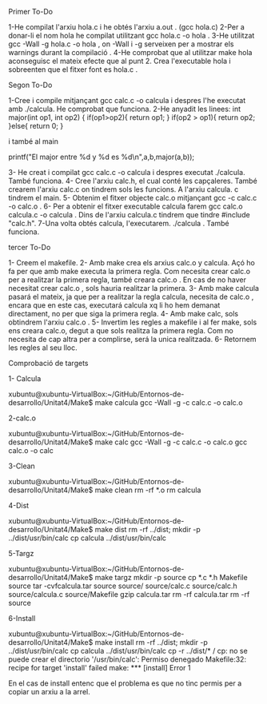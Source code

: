 Primer To-Do

1-He compilat l'arxiu hola.c i he obtés l'arxiu a.out . (gcc hola.c)
2-Per a donar-li el nom hola he compilat utilitzant gcc hola.c -o hola .
3-He utilitzat gcc -Wall -g hola.c -o hola , on -Wall i -g serveixen per a mostrar els warnings durant la compilació .
4-He comprobat que al utilitzar make hola aconseguisc el mateix efecte que al punt 2. Crea l'executable hola i sobreenten que el fitxer font es hola.c .

Segon To-Do

1-Cree i compile mitjançant gcc calc.c -o calcula i despres l'he executat amb ./calcula. He comprobat que funciona.
2-He anyadit les linees:
int major(int op1, int op2) {
	if(op1>op2){
	return op1;
	}
	if(op2 > op1){
	return op2;
	}else{
        return 0;
    }

i també al main 

printf("El major entre %d y %d es %d\n",a,b,major(a,b));

3- He creat i compilat gcc calc.c -o calcula i despres executat ./calcula. També funciona.
4- Cree l'arxiu calc.h, el cual conté les capçaleres. També crearem l'arxiu calc.c on tindrem sols les funcions. A l'arxiu calcula. c tindrem el main.
5- Obtenim el fitxer objecte calc.o mitjançant gcc -c calc.c -o calc.o .
6- Per a obtenir el fitxer executable calcula farem gcc calc.o calcula.c -o calcula . Dins de l'arxiu calcula.c tindrem que tindre #include "calc.h".
7-Una volta obtés calcula, l'executarem. ./calcula . També funciona.

tercer To-Do

1- Creem el makefile.
2- Amb make crea els arxius calc.o y calcula. Açó ho fa per que amb make executa la primera regla. Com necesita crear calc.o per a realitzar la primera regla, també creara calc.o . En cas de no haver necesitat crear calc.o , sols hauria realitzar la primera.
3- Amb make calcula pasará el mateix, ja que per a realitzar la regla calcula, necesita de calc.o , encara que en este cas, executará calcula xq li ho hem demanat directament, no per que siga la primera regla.
4- Amb make calc, sols obtindrem l'arxiu calc.o .
5- Invertim les regles a makefile i al fer make, sols ens creara calc.o, degut a que sols realitza la primera regla. Com no necesita de cap altra per a complirse, será la unica realitzada.
6- Retornem les regles al seu lloc.

Comprobació de targets

1- Calcula

xubuntu@xubuntu-VirtualBox:~/GitHub/Entornos-de-desarrollo/Unitat4/Make$ make calcula
gcc -Wall -g -c calc.c -o calc.o

2-calc.o

xubuntu@xubuntu-VirtualBox:~/GitHub/Entornos-de-desarrollo/Unitat4/Make$ make calc
gcc -Wall -g -c calc.c -o calc.o
gcc   calc.o   -o calc


3-Clean

xubuntu@xubuntu-VirtualBox:~/GitHub/Entornos-de-desarrollo/Unitat4/Make$ make clean
rm -rf *.o
rm calcula

4-Dist

xubuntu@xubuntu-VirtualBox:~/GitHub/Entornos-de-desarrollo/Unitat4/Make$ make dist
rm -rf ../dist;
mkdir -p ../dist/usr/bin/calc
cp calcula ../dist/usr/bin/calc

5-Targz

xubuntu@xubuntu-VirtualBox:~/GitHub/Entornos-de-desarrollo/Unitat4/Make$ make targz
mkdir -p source
cp *.c *.h Makefile source
tar -cvfcalcula.tar source
source/
source/calc.c
source/calc.h
source/calcula.c
source/Makefile
gzip calcula.tar
rm -rf calcula.tar
rm -rf source

6-Install

xubuntu@xubuntu-VirtualBox:~/GitHub/Entornos-de-desarrollo/Unitat4/Make$ make install
rm -rf ../dist;
mkdir -p ../dist/usr/bin/calc
cp calcula ../dist/usr/bin/calc
cp -r ../dist/* /
cp: no se puede crear el directorio '/usr/bin/calc': Permiso denegado
Makefile:32: recipe for target 'install' failed
make: *** [install] Error 1


En el cas de install entenc que el problema es que no tinc permis per a copiar un arxiu a la arrel. 